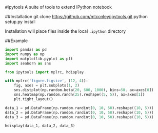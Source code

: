 #ipytools
A suite of tools to extend IPython notebook

##Installation
    git clone https://github.com/mtconley/ipytools.git
    python setup.py install

Installation will place files inside the local `.ipython` directory 

##Example
```python
import pandas as pd
import numpy as np
import matplotlib.pyplot as plt
import seaborn as sns

from ipytools import mplrc, hdisplay

with mplrc('figure.figsize', (12, 4)):
    fig, axes = plt.subplots(1, 2)
    sns.distplot(np.random.beta(20, 600, 1000), bins=50, ax=axes[0])
    sns.heatmap(np.random.randn(25).reshape((5, 5)), ax=axes[1])
    plt.tight_layout()

data_1 = pd.DataFrame(np.random.randint(0, 10, 50).reshape((10, 5)))
data_2 = pd.DataFrame(np.random.randint(0, 10, 50).reshape((10, 5)))
data_3 = pd.DataFrame(np.random.randint(0, 10, 50).reshape((10, 5)))

hdisplay(data_1, data_2, data_3)
```
